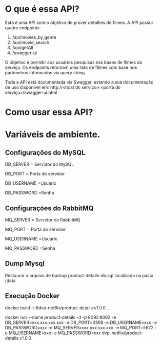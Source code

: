 # O que é essa API?

Esta é uma API com o objetivo de prover detalhes de filmes. A API possui quatro endpoints:

1. /api/movies_by_genre
2. /api/movie_search
3. /api/getAll
4. /swagger-ui

O objetivo é permitir aos usuários pesquisas nas bases de filmes do serviço. Os endpoints retornam uma lista de filmes com base nos parâmetros informados via query string.

Toda a API está documentada via Swagger, estando a sua documentação de uso disponível em: http://<host do serviço>:<porta do serviço>/swagger-ui.html

# Como usar essa API?

# Variáveis de ambiente.
## Configurações do MySQL
DB_SERVER = Servidor do MySQL

DB_PORT = Porta do servidor

DB_USERNAME =Usuário

DB_PASSWORD =Senha

## Configurações do RabbitMQ
MQ_SERVER = Servidor do RabbitMQ

MQ_PORT = Porta do servidor

MQ_USERNAME =Usuário

MQ_PASSWORD =Senha

## Dump Mysql
Restaurar o arquivo de backup product-details-db.sql localizado na pasta /data

## Execução Docker
docker build -t 6dvp-netflix/product-details:v1.0.0 .

docker run --name product-details -d -p 8092:8092 -e DB_SERVER=xxx.xxx.xxx.xxx -e DB_PORT=3308 -e DB_USERNAME=xxx -e DB_PASSWORD=xxx -e MQ_SERVER=xxx.xxx.xxx.xxx -e MQ_PORT=5672 -e MQ_USERNAME=xxx -e MQ_PASSWORD=xxx dvp-netflix/product-details:v1.0.0
